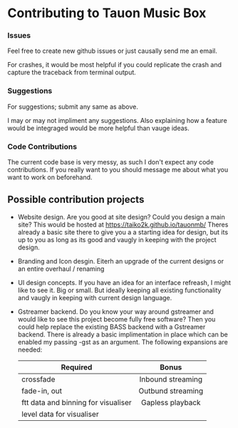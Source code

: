 # Contributing to Tauon Music Box

### Issues

Feel free to create new github issues or just causally send me an email. 

For crashes, it would be most helpful if you could replicate the crash and capture the traceback from terminal output.

### Suggestions

For suggestions; submit any same as above.

I may or may not impliment any suggestions. Also explaining how a feature would be integraged would be more helpful than vauge ideas.

### Code Contributions

The current code base is very messy, as such I don't expect any code contributions. If you really want to you should message me about
what you want to work on beforehand.

## Possible contribution projects

- Website design. Are you good at site design? Could you design a main site? This would be hosted at https://taiko2k.github.io/tauonmb/ Theres already a basic
site there to give you a a starting idea for design, but its up to you as long as its good and vaugly in keeping with the project design.

- Branding and Icon desgin. Eiterh an upgrade of the current designs or an entire overhaul / renaming

- UI design concepts. If you have an idea for an interface refreash, I might like to see it. Big or small. But ideally
keeping all existing functionality and vaugly in keeping with current design language.

- Gstreamer backend. Do you know your way around gstreamer and would like to see this project become fully free software? Then you
could help replace the existing BASS backend with a Gstreamer backend. There is already a basic implimentation in place which can
be enabled my passing -gst as an argument. The following expansions are needed:

    | Required          | Bonus         |
    | ------------- |:-------------:| 
    | crossfade      | Inbound streaming |
    | fade-in, out   | Outbund streaming      | 
    | ftt data and binning for visualiser | Gapless playback |
    | level data for visualiser |
